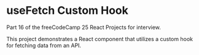 # useFetch Custom Hook

Part 16 of the freeCodeCamp 25 React Projects for interview.

This project demonstrates a React component that utilizes a custom hook for fetching data from an API. 

